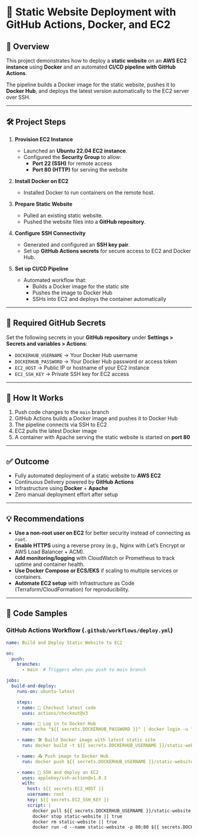 # 🚀 Static Website Deployment with GitHub Actions, Docker, and EC2

## 📌 Overview
This project demonstrates how to deploy a **static website** on an **AWS EC2 instance** using **Docker** and an automated **CI/CD pipeline with GitHub Actions**.  

The pipeline builds a Docker image for the static website, pushes it to **Docker Hub**, and deploys the latest version automatically to the EC2 server over SSH.

---

## 🛠️ Project Steps

1. **Provision EC2 Instance**
   - Launched an **Ubuntu 22.04 EC2 instance**.  
   - Configured the **Security Group** to allow:
     - **Port 22 (SSH)** for remote access  
     - **Port 80 (HTTP)** for serving the website  

2. **Install Docker on EC2**
   - Installed Docker to run containers on the remote host.  

3. **Prepare Static Website**
   - Pulled an existing static website.  
   - Pushed the website files into a **GitHub repository**.  

4. **Configure SSH Connectivity**
   - Generated and configured an **SSH key pair**.  
   - Set up **GitHub Actions secrets** for secure access to EC2 and Docker Hub.  

5. **Set up CI/CD Pipeline**
   - Automated workflow that:
     - Builds a Docker image for the static site  
     - Pushes the image to Docker Hub  
     - SSHs into EC2 and deploys the container automatically  

---

## 🔑 Required GitHub Secrets

Set the following secrets in your **GitHub repository** under **Settings > Secrets and variables > Actions**:

- `DOCKERHUB_USERNAME` → Your Docker Hub username  
- `DOCKERHUB_PASSWORD` → Your Docker Hub password or access token  
- `EC2_HOST` → Public IP or hostname of your EC2 instance  
- `EC2_SSH_KEY` → Private SSH key for EC2 access  

---

## 🚀 How It Works

1. Push code changes to the `main` branch  
2. GitHub Actions builds a Docker image and pushes it to Docker Hub  
3. The pipeline connects via SSH to EC2  
4. EC2 pulls the latest Docker image  
5. A container with Apache serving the static website is started on **port 80**  

---

## ✅ Outcome

- Fully automated deployment of a static website to **AWS EC2**  
- Continuous Delivery powered by **GitHub Actions**  
- Infrastructure using **Docker** + **Apache**  
- Zero manual deployment effort after setup  

---

## 💡 Recommendations

- **Use a non-root user on EC2** for better security instead of connecting as `root`.  
- **Enable HTTPS** using a reverse proxy (e.g., Nginx with Let’s Encrypt or AWS Load Balancer + ACM).  
- **Add monitoring/logging** with CloudWatch or Prometheus to track uptime and container health.  
- **Use Docker Compose or ECS/EKS** if scaling to multiple services or containers.  
- **Automate EC2 setup** with Infrastructure as Code (Terraform/CloudFormation) for reproducibility.  

---

## 📂 Code Samples

### GitHub Actions Workflow (`.github/workflows/deploy.yml`)

```yaml
name: Build and Deploy Static Website to EC2

on:
  push:
    branches:
      - main  # Triggers when you push to main branch

jobs:
  build-and-deploy:
    runs-on: ubuntu-latest

    steps:
    - name: 🧾 Checkout latest code
      uses: actions/checkout@v3

    - name: 🔐 Log in to Docker Hub
      run: echo "${{ secrets.DOCKERHUB_PASSWORD }}" | docker login -u "${{ secrets.DOCKERHUB_USERNAME }}" --password-stdin

    - name: 🛠️ Build Docker image with latest static site
      run: docker build -t ${{ secrets.DOCKERHUB_USERNAME }}/static-website:latest .

    - name: 📤 Push image to Docker Hub
      run: docker push ${{ secrets.DOCKERHUB_USERNAME }}/static-website:latest

    - name: 🚀 SSH and deploy on EC2
      uses: appleboy/ssh-action@v1.0.3
      with:
        host: ${{ secrets.EC2_HOST }}
        username: root
        key: ${{ secrets.EC2_SSH_KEY }}
        script: |
          docker pull ${{ secrets.DOCKERHUB_USERNAME }}/static-website:latest
          docker stop static-website || true
          docker rm static-website || true
          docker run -d --name static-website -p 80:80 ${{ secrets.DOCKERHUB_USERNAME }}/static-website:latest
```
